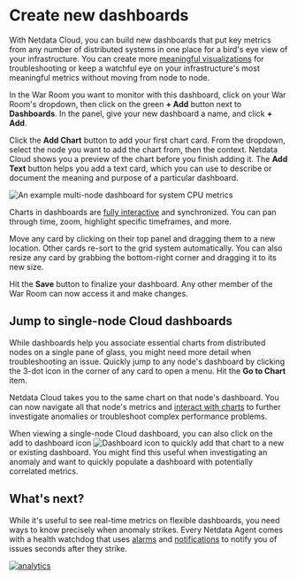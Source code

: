 <!--
title: "Create new dashboards"
description: "Create new dashboards in Netdata Cloud, with any number of metrics from any node on your infrastructure, for targeted troubleshooting."
custom_edit_url: https://github.com/netdata/netdata/edit/master/docs/visualize/create-dashboards.md
-->

# Create new dashboards

With Netdata Cloud, you can build new dashboards that put key metrics from any number of distributed systems in one
place for a bird's eye view of your infrastructure. You can create more [meaningful
visualizations](/docs/troubleshooting/README.md) for troubleshooting or keep a watchful eye on your infrastructure's
most meaningful metrics without moving from node to node.

In the War Room you want to monitor with this dashboard, click on your War Room's dropdown, then click on the green **+
Add** button next to **Dashboards**. In the panel, give your new dashboard a name, and click **+ Add**.

Click the **Add Chart** button to add your first chart card. From the dropdown, select the node you want to add the
chart from, then the context. Netdata Cloud shows you a preview of the chart before you finish adding it. The **Add
Text** button helps you add a text card, which you can use to describe or document the meaning and purpose of a
particular dashboard.

![An example multi-node dashboard for system CPU
metrics](https://user-images.githubusercontent.com/1153921/93399129-c1661480-f831-11ea-9570-a5bd401f54db.png)

Charts in dashboards are [fully interactive](/docs/visualize/interact-dashboards-charts.md) and synchronized. You can
pan through time, zoom, highlight specific timeframes, and more.

Move any card by clicking on their top panel and dragging them to a new location. Other cards re-sort to the grid system
automatically. You can also resize any card by grabbing the bottom-right corner and dragging it to its new size.

Hit the **Save** button to finalize your dashboard. Any other member of the War Room can now access it and make changes.

## Jump to single-node Cloud dashboards

While dashboards help you associate essential charts from distributed nodes on a single pane of glass, you might need
more detail when troubleshooting an issue. Quickly jump to any node's dashboard by clicking the 3-dot icon in the corner
of any card to open a menu. Hit the **Go to Chart** item.

Netdata Cloud takes you to the same chart on that node's dashboard. You can now navigate all that node's metrics and
[interact with charts](/docs/visualize/interact-dashboards-charts.md) to further investigate anomalies or troubleshoot
complex performance problems.

When viewing a single-node Cloud dashboard, you can also click on the add to dashboard icon <img
src="https://user-images.githubusercontent.com/1153921/87587846-827fdb00-c697-11ea-9f31-aed0b8c6afba.png" alt="Dashboard
icon" class="image-inline" /> to quickly add that chart to a new or existing dashboard. You might find this useful when investigating an anomaly and want to quickly populate a dashboard with potentially correlated metrics.

## What's next?

While it's useful to see real-time metrics on flexible dashboards, you need ways to know precisely when anomaly strikes.
Every Netdata Agent comes with a health watchdog that uses [alarms](/docs/monitor/configure-alarms.md) and
[notifications](/docs/monitor/enable-notifications.md) to notify you of issues seconds after they strike.

[![analytics](https://www.google-analytics.com/collect?v=1&aip=1&t=pageview&_s=1&ds=github&dr=https%3A%2F%2Fgithub.com%2Fnetdata%2Fnetdata&dl=https%3A%2F%2Fmy-netdata.io%2Fgithub%2Fdocs%2Fvisualize%2Fcreate-dashboards&_u=MAC~&cid=5792dfd7-8dc4-476b-af31-da2fdb9f93d2&tid=UA-64295674-3)](<>)
